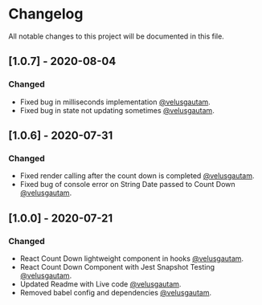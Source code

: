 # Changelog

All notable changes to this project will be documented in this file.

## [1.0.7] - 2020-08-04

### Changed

- Fixed bug in milliseconds implementation [@velusgautam](https://github.com/velusgautam).
- Fixed bug in state not updating sometimes [@velusgautam](https://github.com/velusgautam).

## [1.0.6] - 2020-07-31

### Changed

- Fixed render calling after the count down is completed [@velusgautam](https://github.com/velusgautam).
- Fixed bug of console error on String Date passed to Count Down [@velusgautam](https://github.com/velusgautam).

## [1.0.0] - 2020-07-21

### Changed

- React Count Down lightweight component in hooks [@velusgautam](https://github.com/velusgautam).
- React Count Down Component with Jest Snapshot Testing [@velusgautam](https://github.com/velusgautam).
- Updated Readme with Live code [@velusgautam](https://github.com/velusgautam).
- Removed babel config and dependencies [@velusgautam](https://github.com/velusgautam).
